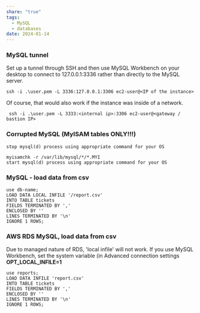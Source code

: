 ```yaml
---
share: "true"
tags:
  - MySQL
  - databases
date: 2024-01-14
---
```


  
### MySQL tunnel
Set up a tunnel through SSH and then use MySQL Workbench on your desktop to connect to 127.0.0.1:3336 rather than directly to the MySQL server.

```
ssh -i .\user.pem -L 3336:127.0.0.1:3306 ec2-user@<IP of the instance>

```
Of course, that would also work if the instance was inside of a network.

```
 ssh -i .\user.pem -L 3333:<internal ip>:3306 ec2-user@<gateway / bastion IP>
```

### Corrupted MySQL (MyISAM tables ONLY!!!)
```
stop mysql(d) process using appropriate command for your OS

myisamchk -r /var/lib/mysql/*/*.MYI
start mysql(d) process using appropriate command for your OS
```

### MySQL - load data from csv
```
use db-name;
LOAD DATA LOCAL INFILE '/report.csv' 
INTO TABLE tickets
FIELDS TERMINATED BY ',' 
ENCLOSED BY ''
LINES TERMINATED BY '\n'
IGNORE 1 ROWS;
```

### AWS RDS MySQL, load data from csv
Due to managed nature of RDS, 'local infile' will not work. If you use MySQL Workbench, set the system variable (in Advanced connection settings **OPT_LOCAL_INFILE=1**

```
use reports;
LOAD DATA INFILE 'report.csv' 
INTO TABLE tickets
FIELDS TERMINATED BY ',' 
ENCLOSED BY ''
LINES TERMINATED BY '\n'
IGNORE 1 ROWS;
```
